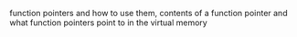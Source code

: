 function pointers and how to use them, contents of a function pointer and what function pointers point to in the virtual memory
